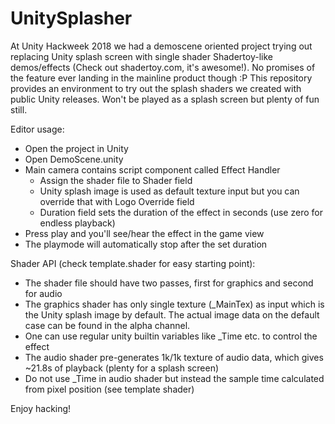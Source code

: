 # UnitySplasher

At Unity Hackweek 2018 we had a demoscene oriented project trying out replacing Unity splash screen with single shader Shadertoy-like demos/effects (Check out shadertoy.com, it's awesome!). No promises of the feature ever landing in the mainline product though :P
This repository provides an environment to try out the splash shaders we created with public Unity releases. Won't be played as a splash screen but plenty of fun still.

Editor usage:
- Open the project in Unity
- Open DemoScene.unity
- Main camera contains script component called Effect Handler
  * Assign the shader file to Shader field
  * Unity splash image is used as default texture input but you can override that with Logo Override field
  * Duration field sets the duration of the effect in seconds (use zero for endless playback)
- Press play and you'll see/hear the effect in the game view
- The playmode will automatically stop after the set duration

Shader API (check template.shader for easy starting point):
- The shader file should have two passes, first for graphics and second for audio
- The graphics shader has only single texture (_MainTex) as input which is the Unity splash image by default. The actual image data on the default case can be found in the alpha channel.
- One can use regular unity builtin variables like _Time etc. to control the effect
- The audio shader pre-generates 1k/1k texture of audio data, which gives ~21.8s of playback (plenty for a splash screen)
- Do not use _Time in audio shader but instead the sample time calculated from pixel position (see template shader)

Enjoy hacking!